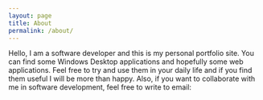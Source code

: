 ```yaml
---
layout: page
title: About
permalink: /about/
---
```


Hello, I am a software developer and this is my personal portfolio site. You can find some Windows Desktop applications and hopefully some web applications. Feel free to try and use them in your daily life and if you find them useful I will be more than happy. Also, if you want to collaborate with me in software development, feel free to write to email:
